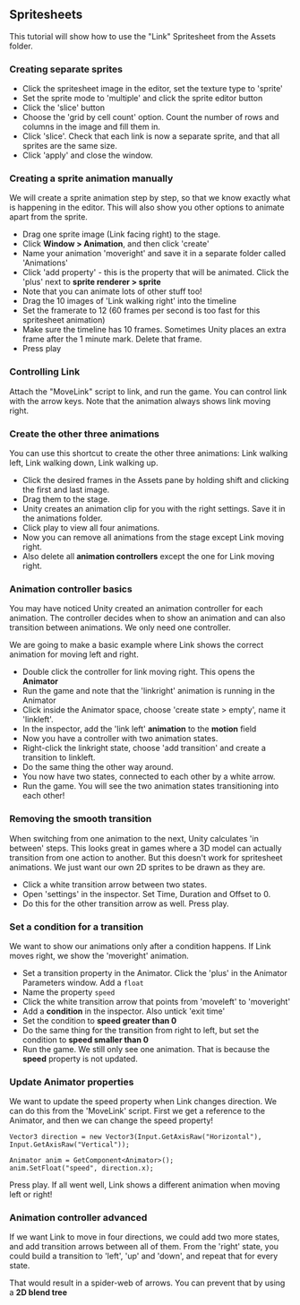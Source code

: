 ## Spritesheets

This tutorial will show how to use the "Link" Spritesheet from the Assets folder.

### Creating separate sprites

- Click the spritesheet image in the editor, set the texture type to 'sprite'
- Set the sprite mode to 'multiple' and click the sprite editor button
- Click the 'slice' button
- Choose the 'grid by cell count' option. Count the number of rows and columns in the image and fill them in.
- Click 'slice'. Check that each link is now a separate sprite, and that all sprites are the same size.
- Click 'apply' and close the window.

### Creating a sprite animation manually
We will create a sprite animation step by step, so that we know exactly what is happening in the editor. 
This will also show you other options to animate apart from the sprite.

- Drag one sprite image (Link facing right) to the stage.
- Click **Window > Animation**, and then click 'create'
- Name your animation 'moveright' and save it in a separate folder called 'Animations'
- Click 'add property' - this is the property that will be animated. Click the 'plus' next to **sprite renderer > sprite**
- Note that you can animate lots of other stuff too!
- Drag the 10 images of 'Link walking right' into the timeline
- Set the framerate to 12 (60 frames per second is too fast for this spritesheet animation)
- Make sure the timeline has 10 frames. Sometimes Unity places an extra frame after the 1 minute mark. Delete that frame.
- Press play

### Controlling Link
Attach the "MoveLink" script to link, and run the game. You can control link with the arrow keys. Note that the animation always shows link moving right.

### Create the other three animations
You can use this shortcut to create the other three animations: Link walking left, Link walking down, Link walking up.
- Click the desired frames in the Assets pane by holding shift and clicking the first and last image.
- Drag them to the stage.
- Unity creates an animation clip for you with the right settings. Save it in the animations folder.
- Click play to view all four animations.
- Now you can remove all animations from the stage except Link moving right.
- Also delete all **animation controllers** except the one for Link moving right.

### Animation controller basics
You may have noticed Unity created an animation controller for each animation. The controller decides when to show an animation and can also transition between animations. We only need one controller.

We are going to make a basic example where Link shows the correct animation for moving left and right.

- Double click the controller for link moving right. This opens the **Animator**
- Run the game and note that the 'linkright' animation is running in the Animator
- Click inside the Animator space, choose 'create state > empty', name it 'linkleft'. 
- In the inspector, add the 'link left' **animation** to the **motion** field
- Now you have a controller with two animation states.
- Right-click the linkright state, choose 'add transition' and create a transition to linkleft.
- Do the same thing the other way around.
- You now have two states, connected to each other by a white arrow.
- Run the game. You will see the two animation states transitioning into each other!

### Removing the smooth transition
When switching from one animation to the next, Unity calculates 'in between' steps. This looks great in games where a 3D model can actually transition from one action to another. But this doesn't work for spritesheet animations. We just want our own 2D sprites to be drawn as they are.
- Click a white transition arrow between two states. 
- Open 'settings' in the inspector. Set Time, Duration and Offset to 0.
- Do this for the other transition arrow as well. Press play. 

### Set a condition for a transition
We want to show our animations only after a condition happens. If Link moves right, we show the 'moveright' animation.
- Set a transition property in the Animator. Click the 'plus' in the Animator Parameters window. Add a `float`
- Name the property `speed`
- Click the white transition arrow that points from 'moveleft' to 'moveright'
- Add a **condition** in the inspector. Also untick 'exit time'
- Set the condition to **speed greater than 0**
- Do the same thing for the transition from right to left, but set the condition to **speed smaller than 0**
- Run the game. We still only see one animation. That is because the **speed** property is not updated.

### Update Animator properties
We want to update the speed property when Link changes direction. We can do this from the 'MoveLink' script. First we get a reference to the Animator, and then we can change the speed property!
```
Vector3 direction = new Vector3(Input.GetAxisRaw("Horizontal"), Input.GetAxisRaw("Vertical"));

Animator anim = GetComponent<Animator>();
anim.SetFloat("speed", direction.x);
```
Press play. If all went well, Link shows a different animation when moving left or right!

### Animation controller advanced
If we want Link to move in four directions, we could add two more states, and add transition arrows between all of them. From the 'right' state, you could build a transition to 'left', 'up' and 'down', and repeat that for every state. 

That would result in a spider-web of arrows. You can prevent that by using a **2D blend tree**

